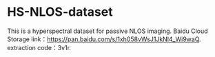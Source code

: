 # HS-NLOS-dataset
This is a hyperspectral dataset for passive NLOS imaging.
Baidu Cloud Storage link：https://pan.baidu.com/s/1xh058vWsJ1JkNl4_Wi9waQ.
extraction code：3v1r.
